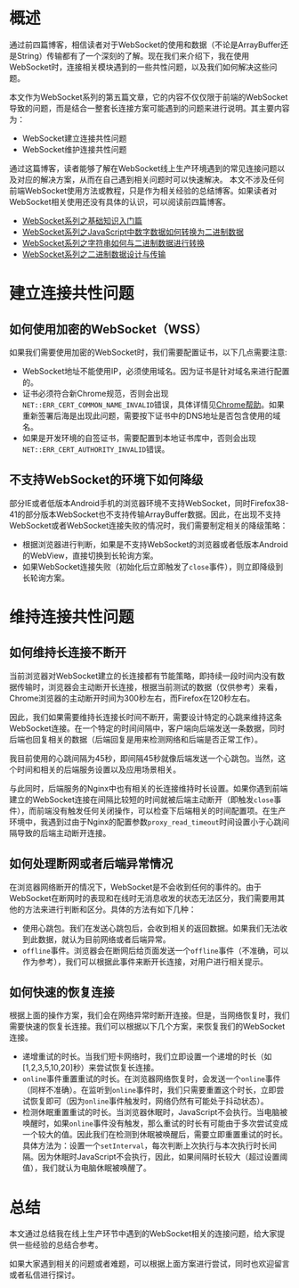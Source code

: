# 概述

通过前四篇博客，相信读者对于WebSocket的使用和数据（不论是ArrayBuffer还是String）传输都有了一个深刻的了解。现在我们来介绍下，我在使用WebSocket时，连接相关模块遇到的一些共性问题，以及我们如何解决这些问题。

本文作为WebSocket系列的第五篇文章，它的内容不仅仅限于前端的WebSocket导致的问题，而是结合一整套长连接方案可能遇到的问题来进行说明。其主要内容为：

- WebSocket建立连接共性问题
- WebSocket维护连接共性问题

通过这篇博客，读者能够了解在WebSocket线上生产环境遇到的常见连接问题以及对应的解决方案，从而在自己遇到相关问题时可以快速解决。
本文不涉及任何前端WebSocket使用方法或教程，只是作为相关经验的总结博客。如果读者对WebSocket相关使用还没有具体的认识，可以阅读前四篇博客。

- [WebSocket系列之基础知识入门篇](https://juejin.im/post/5ab91ac96fb9a028db58b1d5)
- [WebSocket系列之JavaScript中数字数据如何转换为二进制数据](https://juejin.im/post/5abb560a6fb9a028d141262b)
- [WebSocket系列之字符串如何与二进制数据进行转换](https://juejin.im/post/5abdc38ef265da2375070008)
- [WebSocket系列之二进制数据设计与传输](https://juejin.im/post/5abf5394f265da239e4e3545)

# 建立连接共性问题

## 如何使用加密的WebSocket（WSS）

如果我们需要使用加密的WebSocket时，我们需要配置证书，以下几点需要注意:

- WebSocket地址不能使用IP，必须使用域名。因为证书是针对域名来进行配置的。
- 证书必须符合新Chrome规范，否则会出现`NET::ERR_CERT_COMMON_NAME_INVALID`错误，具体详情见[Chrome帮助](https://support.google.com/chrome/a/answer/7391219?hl=zh-Hans)。如果重新签署后海是出现此问题，需要按下证书中的DNS地址是否包含使用的域名。
- 如果是开发环境的自签证书，需要配置到本地证书库中，否则会出现`NET::ERR_CERT_AUTHORITY_INVALID`错误。

## 不支持WebSocket的环境下如何降级

部分IE或者低版本Android手机的浏览器环境不支持WebSocket，同时Firefox38-41的部分版本WebSocket也不支持传输ArrayBuffer数据。因此，在出现不支持WebSocket或者WebSocket连接失败的情况时，我们需要制定相关的降级策略：

- 根据浏览器进行判断，如果是不支持WebSocket的浏览器或者低版本Android的WebView，直接切换到长轮询方案。
- 如果WebSocket连接失败（初始化后立即触发了`close`事件），则立即降级到长轮询方案。

# 维持连接共性问题

## 如何维持长连接不断开

当前浏览器对WebSocket建立的长连接都有节能策略，即持续一段时间内没有数据传输时，浏览器会主动断开长连接，根据当前测试的数据（仅供参考）来看，Chrome浏览器的主动断开时间为300秒左右，而Firefox在120秒左右。

因此，我们如果需要维持长连接长时间不断开，需要设计特定的心跳来维持这条WebSocket连接。在一个特定的时间间隔中，客户端向后端发送一条数据，同时后端也回复相关的数据（后端回复是用来检测网络和后端是否正常工作）。

我目前使用的心跳间隔为45秒，即间隔45秒就像后端发送一个心跳包。当然，这个时间和相关的后端服务设置以及应用场景相关。

与此同时，后端服务的Nginx中也有相关的长连接维持时长设置。如果你遇到前端建立的WebSocket连接在间隔比较短的时间就被后端主动断开（即触发`close`事件），而前端没有触发任何关闭操作，可以检查下后端相关的时间配置项。在生产环境中，我遇到过由于Nginx的配置参数`proxy_read_timeout`时间设置小于心跳间隔导致的后端主动断开连接。

## 如何处理断网或者后端异常情况

在浏览器网络断开的情况下，WebSocket是不会收到任何的事件的。由于WebSocket在断网时的表现和在线时无消息收发的状态无法区分，我们需要用其他的方法来进行判断和区分。具体的方法有如下几种：

- 使用心跳包。我们在发送心跳包后，会收到相关的返回数据。如果我们无法收到此数据，就认为目前网络或者后端异常。
- `offline`事件。浏览器会在断网后给页面发送一个`offline`事件（不准确，可以作为参考），我们可以根据此事件来断开长连接，对用户进行相关提示。

## 如何快速的恢复连接

根据上面的操作方案，我们会在网络异常时断开连接。但是，当网络恢复时，我们需要快速的恢复长连接。我们可以根据以下几个方案，来恢复我们的WebSocket连接。

- 递增重试的时长。当我们短卡网络时，我们立即设置一个递增的时长（如[1,2,3,5,10,20]秒）来尝试恢复长连接。
- `online`事件重置重试的时长。在浏览器网络恢复时，会发送一个`online`事件（同样不准确）。在监听到`online`事件时，我们只需要重置这个时长，立即尝试恢复即可（因为`online`事件触发时，网络仍然有可能处于抖动状态）。
- 检测休眠重置重试的时长。当浏览器休眠时，JavaScript不会执行。当电脑被唤醒时，如果`online`事件没有触发，那么重试的时长有可能由于多次尝试变成一个较大的值。因此我们在检测到休眠被唤醒后，需要立即重置重试的时长。具体方法为：设置一个`setInterval`，每次判断上次执行与本次执行时长间隔。因为休眠时JavaScript不会执行，因此，如果间隔时长较大（超过设置阈值），我们就认为电脑休眠被唤醒了。

# 总结

本文通过总结我在线上生产环节中遇到的WebSocket相关的连接问题，给大家提供一些经验的总结合参考。

如果大家遇到相关的问题或者难题，可以根据上面方案进行尝试，同时也欢迎留言或者私信进行探讨。
